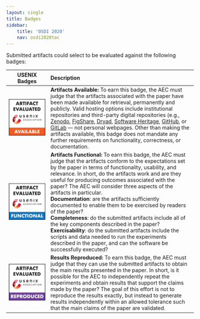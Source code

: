 ```yaml
---
layout: single
title: Badges
sidebar:
    title: 'OSDI 2020'
    nav: osdi2020toc
---
```


Submitted artifacts could select to be evaluated against the following badges:

<style>
table th:first-of-type {
    width: 20%;
}
table th:nth-of-type(2) {
    width: 70%;
}
</style>

| USENIX Badges | Description |
|:-------------:|:------------|
| ![available badge](usenixbadges-available.png) | **Artifacts Available:** To earn this badge, the AEC must judge that the artifacts associated with the paper have been made available for retrieval, permanently and publicly. Valid hosting options include institutional repositories and third-party digital repositories (e.g., [Zenodo](https://zenodo.org/), [FigShare](https://figshare.com/), [Dryad](https://datadryad.org/stash/), [Software Heritage](https://archive.softwareheritage.org/), [GitHub](https://github.com/), or [GitLab](https://about.gitlab.com/) — not personal webpages. Other than making the artifacts available, this badge does not mandate any further requirements on functionality, correctness, or documentation. |
| ![functional badge](usenixbadges-functional.png) | **Artifacts Functional:** To earn this badge, the AEC must judge that the artifacts conform to the expectations set by the paper in terms of functionality, usability, and relevance. In short, do the artifacts work and are they useful for producing outcomes associated with the paper? The AEC will consider three aspects of the artifacts in particular. <br>**Documentation**: are the artifacts sufficiently documented to enable them to be exercised by readers of the paper? <br>**Completeness**: do the submitted artifacts include all of the key components described in the paper? <br>**Exercisability**: do the submitted artifacts include the scripts and data needed to run the experiments described in the paper, and can the software be successfully executed? |
| ![reproduced badge](usenixbadges-reproduced.png) | **Results Reproduced:** To earn this badge, the AEC must judge that they can use the submitted artifacts to obtain the main results presented in the paper. In short, is it possible for the AEC to independently repeat the experiments and obtain results that support the claims made by the paper? The goal of this effort is not to reproduce the results exactly, but instead to generate results independently within an allowed tolerance such that the main claims of the paper are validated. |